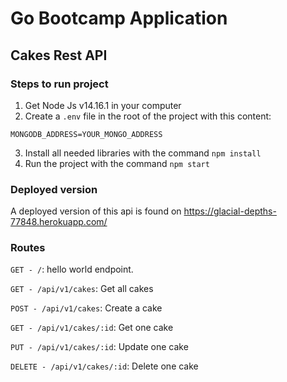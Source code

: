 # Go Bootcamp Application
## Cakes Rest API
### Steps to run project
1. Get Node Js v14.16.1 in your computer
2. Create a `.env` file in the root of the project with this content:
````
MONGODB_ADDRESS=YOUR_MONGO_ADDRESS
````
3. Install all needed libraries with the command `npm install`
4. Run the project with the command `npm start`

### Deployed version
A deployed version of this api is found on  https://glacial-depths-77848.herokuapp.com/

### Routes
`GET - /`: hello world endpoint.

`GET - /api/v1/cakes`: Get all cakes

`POST - /api/v1/cakes`: Create a cake

`GET - /api/v1/cakes/:id`: Get one cake

`PUT - /api/v1/cakes/:id`: Update one cake

`DELETE - /api/v1/cakes/:id`: Delete one cake

